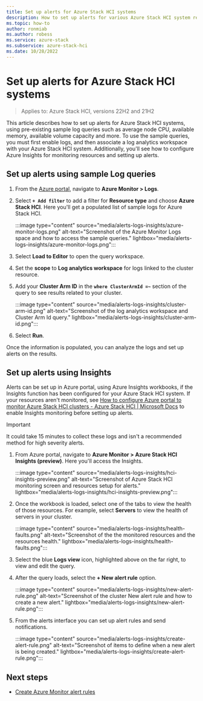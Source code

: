 ```yaml
---
title: Set up alerts for Azure Stack HCI systems
description: How to set up alerts for various Azure Stack HCI system resources using sample log queries or Azure Insights workbooks.
ms.topic: how-to
author: ronmiab
ms.author: robess
ms.service: azure-stack
ms.subservice: azure-stack-hci
ms.date: 10/28/2022
---
```


# Set up alerts for Azure Stack HCI systems

>Applies to: Azure Stack HCI, versions 22H2 and 21H2

This article describes how to set up alerts for Azure Stack HCI systems, using pre-existing sample log queries such as average node CPU, available memory, available volume capacity and more. To use the sample queries, you must first enable logs, and then associate a log analytics workspace with your Azure Stack HCI system. Additionally, you'll see how to configure Azure Insights for monitoring resources and setting up alerts.

## Set up alerts using sample Log queries

1. From the [Azure portal](https://portal.azure.com), navigate to **Azure Monitor > Logs**.
2. Select **`+ Add filter`** to add a filter for **Resource type** and choose **Azure Stack HCI**. Here you'll get a populated list of sample logs for Azure Stack HCI.

    :::image type="content" source="media/alerts-logs-insights/azure-monitor-logs.png" alt-text="Screenshot of the Azure Monitor Logs space and how to access the sample queries." lightbox="media/alerts-logs-insights/azure-monitor-logs.png":::

3. Select **Load to Editor** to open the query workspace.
4. Set the **scope** to **Log analytics workspace** for logs linked to the cluster resource.
5. Add your **Cluster Arm ID** in the **`where ClusterArmId =~`** section of the query to see results related to your cluster.

    :::image type="content" source="media/alerts-logs-insights/cluster-arm-id.png" alt-text="Screenshot of the log analytics workspace and Cluster Arm Id query." lightbox="media/alerts-logs-insights/cluster-arm-id.png":::

6. Select **Run**.

Once the information is populated, you can analyze the logs and set up alerts on the results.

## Set up alerts using Insights

Alerts can be set up in Azure portal, using Azure Insights workbooks, if the Insights function has been configured for your Azure Stack HCI system. If your resources aren't monitored, see [How to configure Azure portal to monitor Azure Stack HCI clusters - Azure Stack HCI | Microsoft Docs](../manage/monitor-hci-single.md) to enable Insights monitoring before setting up alerts.

> [!IMPORTANT]
> It could take 15 minutes to collect these logs and isn't a recommended method for high severity alerts.

1. From Azure portal, navigate to **Azure Monitor > Azure Stack HCI Insights (preview)**. Here you'll access the Insights.

    :::image type="content" source="media/alerts-logs-insights/hci-insights-preview.png" alt-text="Screenshot of Azure Stack HCI monitoring screen and resources setup for alerts." lightbox="media/alerts-logs-insights/hci-insights-preview.png":::

2. Once the workbook is loaded, select one of the tabs to view the health of those resources. For example, select **Servers** to view the health of servers in your cluster.

    :::image type="content" source="media/alerts-logs-insights/health-faults.png" alt-text="Screenshot of the the monitored resources and the resources health." lightbox="media/alerts-logs-insights/health-faults.png":::

3. Select the blue **Logs view** icon, highlighted above on the far right, to view and edit the query.
4. After the query loads, select the **+ New alert rule** option.

    :::image type="content" source="media/alerts-logs-insights/new-alert-rule.png" alt-text="Screenshot of the cluster New alert rule and how to create a new alert." lightbox="media/alerts-logs-insights/new-alert-rule.png":::

5. From the alerts interface you can set up alert rules and send notifications.

    :::image type="content" source="media/alerts-logs-insights/create-alert-rule.png" alt-text="Screenshot of items to define when a new alert is being created." lightbox="media/alerts-logs-insights/create-alert-rule.png":::

## Next steps

- [Create Azure Monitor alert rules](/azure/azure-monitor/alerts/alerts-create-new-alert-rule)
